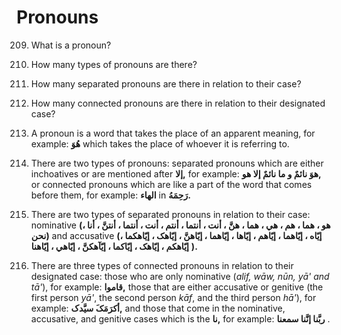 Pronouns
========

209. What is a pronoun?

210. How many types of pronouns are there?

211. How many separated pronouns are there in relation to their case?

212. How many connected pronouns are there in relation to their
designated case?

209. A pronoun is a word that takes the place of an apparent meaning,
for example: **هُوَ** which takes the place of whoever it is referring
to.

210. There are two types of pronouns: separated pronouns which are
either inchoatives or are mentioned after **إلا,** for example: **هوَ
نائمٌ و ما نائمٌ إلا هو,** or connected pronouns which are like a part
of the word that comes before them, for example: **الهاء** in
**رَحِمَهُ.**

211. There are two types of separated pronouns in relation to their
case: nominative **(هو ، هما ، هم ، هي ، هما ، هنَّ ، أنت ، أنتما ، أنتم
، أنت ، أنتما ، أنتنَّ ، أنا ، نحن)** and accusative **(إیّاه ، إیّاهما
، إیّاهم ، إیّاها ، إیّاهما ، إیّاهنَّ ، إیّاهک ، إیّاهکما ، إیّاهکم ،
إیّاهک ، إیّاکما ، إیّآهکنَّ ، إیّاهي ، إیّاهنا** **).**

212. There are three types of connected pronouns in relation to their
designated case: those who are only nominative (*alif, wāw, nūn, yā' and
tā'*), for example: **قاموا,** those that are either accusative or
genitive (the first person *yā'*, the second person *kāf*, and the third
person *hā'*), for example: **أکرَمَکَ سیَّدک,** and those that come in
the nominative, accusative, and genitive cases which is the **نا,** for
example: **ربَّنا إنَّنا سمعنا** .


